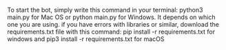 To start the bot, simply write this command in your terminal: python3 main.py for Mac OS or python main.py for Windows. It depends on which one you are using.
if you have errors with libraries or similar, download the requirements.txt file with this command: pip install -r requirements.txt for windows and pip3 install -r requirements.txt for macOS
